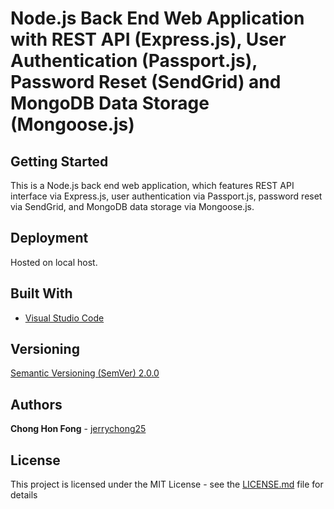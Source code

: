 # Node.js Back End Web Application with REST API (Express.js), User Authentication (Passport.js), Password Reset (SendGrid) and MongoDB Data Storage (Mongoose.js)

## Getting Started

This is a Node.js back end web application, which features REST API interface via Express.js, user authentication via Passport.js, password reset via SendGrid, and MongoDB data storage via Mongoose.js.

## Deployment

Hosted on local host.

## Built With

* [Visual Studio Code](https://code.visualstudio.com/)

## Versioning

[Semantic Versioning (SemVer) 2.0.0](http://semver.org/)

## Authors

**Chong Hon Fong** - [jerrychong25](https://github.com/jerrychong25)

## License

This project is licensed under the MIT License - see the [LICENSE.md](LICENSE.md) file for details
